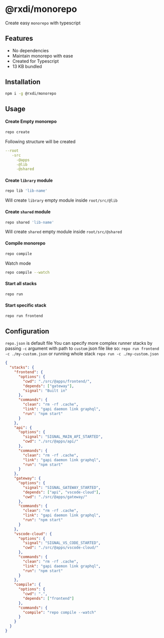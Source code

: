 # @rxdi/monorepo

Create easy `monorepo` with typescript

## Features

- No dependencies
- Maintain monorepo with ease
- Created for Typescript
- 13 KB bundled

## Installation

```bash
npm i -g @rxdi/monorepo
```

## Usage

#### Create Empty monorepo

```bash
repo create
```

Following structure will be created

```yml
--root
   -src
     -@apps
     -@lib
     -@shared
```

#### Create `library` module

```bash
repo lib 'lib-name'
```

Will create `library` empty module inside `root/src/@lib`

#### Create `shared` module

```bash
repo shared 'lib-name'
```

Will create `shared` empty module inside `root/src/@shared`

#### Compile monorepo

```bash
repo compile
```

Watch mode

```bash
repo compile --watch
```

#### Start all stacks

```bash
repo run
```

#### Start specific stack

```bash
repo run frontend
```

## Configuration
`repo.json` is default file
You can specify more complex runner stacks by passing `-c` argument with path to `custom` json file like so: `repo run frontend -c ./my-custom.json` or running whole stack `repo run -c ./my-custom.json`
```json
{
  "stacks": {
    "frontend": {
      "options": {
        "cwd": "./src/@apps/frontend/",
        "depends": ["gateway"],
        "signal": "Built in"
      },
      "commands": {
        "clean": "rm -rf .cache",
        "link": "gapi daemon link graphql",
        "run": "npm start"
      }
    },
    "api": {
      "options": {
        "signal": "SIGNAL_MAIN_API_STARTED",
        "cwd": "./src/@apps/api/"
      },
      "commands": {
        "clean": "rm -rf .cache",
        "link": "gapi daemon link graphql",
        "run": "npm start"
      }
    },
    "gateway": {
      "options": {
        "signal": "SIGNAL_GATEWAY_STARTED",
        "depends": ["api", "vscode-cloud"],
        "cwd": "./src/@apps/gateway/"
      },
      "commands": {
        "clean": "rm -rf .cache",
        "link": "gapi daemon link graphql",
        "run": "npm start"
      }
    },
    "vscode-cloud": {
      "options": {
        "signal": "SIGNAL_VS_CODE_STARTED",
        "cwd": "./src/@apps/vscode-cloud/"
      },
      "commands": {
        "clean": "rm -rf .cache",
        "link": "gapi daemon link graphql",
        "run": "npm start"
      }
    },
    "compile": {
      "options": {
        "cwd": ".",
        "depends": ["frontend"]
      },
      "commands": {
        "compile": "repo compile --watch"
      }
    }
  }
}
```